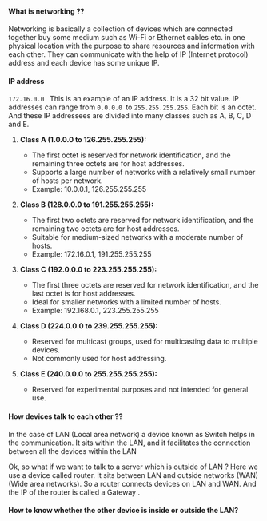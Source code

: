 #### What is networking ??
Networking is basically a collection of devices which are connected together buy some medium such as Wi-Fi or Ethernet cables etc. in one physical location with the purpose to share resources and information with each other. They can communicate with the help of IP (Internet protocol) address and each device has some unique IP.


#### IP address

`172.16.0.0 ` This is an example of an IP address. It is a 32 bit value. IP addresses can range from `0.0.0.0 `to `255.255.255.255`. Each bit is an octet. And these IP addressees are divided into many classes such as A, B, C, D and E.

1. **Class A (1.0.0.0 to 126.255.255.255):**
    
    - The first octet is reserved for network identification, and the remaining three octets are for host addresses.
    - Supports a large number of networks with a relatively small number of hosts per network.
    - Example: 10.0.0.1, 126.255.255.255
2. **Class B (128.0.0.0 to 191.255.255.255):**
    
    - The first two octets are reserved for network identification, and the remaining two octets are for host addresses.
    - Suitable for medium-sized networks with a moderate number of hosts.
    - Example: 172.16.0.1, 191.255.255.255
3. **Class C (192.0.0.0 to 223.255.255.255):**
    
    - The first three octets are reserved for network identification, and the last octet is for host addresses.
    - Ideal for smaller networks with a limited number of hosts.
    - Example: 192.168.0.1, 223.255.255.255
4. **Class D (224.0.0.0 to 239.255.255.255):**
    
    - Reserved for multicast groups, used for multicasting data to multiple devices.
    - Not commonly used for host addressing.
5. **Class E (240.0.0.0 to 255.255.255.255):**

    - Reserved for experimental purposes and not intended for general use.

#### How devices talk to each other ??

In the case of LAN (Local area network) a device known as Switch helps in the communication. It sits within the LAN, and it facilitates the connection between all the devices within the LAN

Ok, so what if we want to talk to a server which is outside of LAN ? Here we use a device called router. It sits between LAN and outside networks (WAN) (Wide area networks). So a router connects devices on LAN and WAN. And the IP of the router is called a Gateway .

#### How to know whether the other device is inside or outside the LAN?


